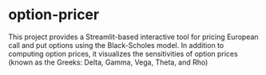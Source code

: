 # option-pricer
This project provides a Streamlit-based interactive tool for pricing European call and put options using the Black-Scholes model. In addition to computing option prices, it visualizes the sensitivities of option prices (known as the Greeks: Delta, Gamma, Vega, Theta, and Rho)
